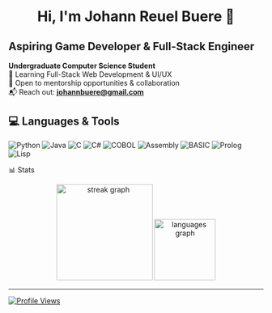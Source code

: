 <h1 align="center">Hi, I'm Johann Reuel Buere 👋</h1>

## Aspiring Game Developer & Full-Stack Engineer

**Undergraduate Computer Science Student**  
🌱 Learning Full-Stack Web Development & UI/UX  
👥 Open to mentorship opportunities & collaboration  
📬 Reach out: **johannbuere@gmail.com**  


## 💻 Languages & Tools

![Python](https://img.shields.io/badge/Python-%233776AB.svg?style=for-the-badge&logo=python&logoColor=white)
![Java](https://img.shields.io/badge/Java-%23ED8B00.svg?style=for-the-badge&logo=java&logoColor=white)
![C](https://img.shields.io/badge/C-%2300599C.svg?style=for-the-badge&logo=c&logoColor=white)
![C#](https://img.shields.io/badge/C%23-%23239120.svg?style=for-the-badge&logo=c-sharp&logoColor=white)
![COBOL](https://img.shields.io/badge/COBOL-%230098C3.svg?style=for-the-badge)
![Assembly](https://img.shields.io/badge/Assembly-%236C3483.svg?style=for-the-badge)
![BASIC](https://img.shields.io/badge/BASIC-%239C27B0.svg?style=for-the-badge)
![Prolog](https://img.shields.io/badge/Prolog-%23FF5722.svg?style=for-the-badge)
![Lisp](https://img.shields.io/badge/Lisp-%23F44336.svg?style=for-the-badge)


📊 Stats

<div align="center">
  <img src="https://streak-stats.demolab.com?user=johannbuere&locale=en&mode=weekly&theme=prussian&hide_border=true&border_radius=5&order=3" height="190" alt="streak graph" />
  <img src="https://github-readme-stats.vercel.app/api/top-langs?username=johannbuere&locale=en&hide_title=false&layout=compact&card_width=658&langs_count=5&theme=prussian&hide_border=true&order=2" height="121" alt="languages graph" />
</div>

---

[![Profile Views](https://visitcount.itsvg.in/api?id=johannbuere&label=Profile%20Views&color=1&icon=0&pretty=false)](https://visitcount.itsvg.in)
